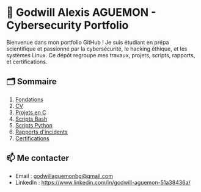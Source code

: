 # 👋 Godwill Alexis AGUEMON - Cybersecurity Portfolio

Bienvenue dans mon portfolio GitHub !
Je suis étudiant en prépa scientifique et passionné par la cybersécurité, le hacking éthique, et les systèmes Linux. Ce dépôt regroupe mes travaux, projets, scripts, rapports, et certifications.

## 🗂️ Sommaire
1. [Fondations](./01_Fondations/)
2. [CV](./02_CV/)
3. [Projets en C](./03_Projets_C/)
4. [Scripts Bash](./04_Scripts_Bash/)
5. [Scripts Python](./05_Scripts_Python/)
6. [Rapports d'incidents](./06_Rapports_Incidents/)
7. [Certifications](./07_Certifications/)

## 📫 Me contacter
- Email : godwillaguemonbg@gmail.com
- LinkedIn : https://www.linkedin.com/in/godwill-aguemon-51a38436a/
